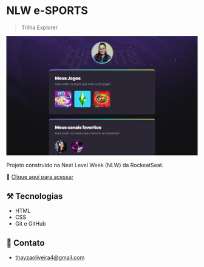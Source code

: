 # NLW e-SPORTS


> Trilha Explorer

![preview](./preview.png)

Projeto construído na Next Level Week (NLW) da RockeatSeat.

🔗 [Clique aqui para acessar](https://tthayza.github.io/EXPLORER-eSports/)


## ⚒️ Tecnologias

- HTML
- CSS
- Git e GitHub

## 🧡 Contato

- thayzaoliveira4@gmail.com

